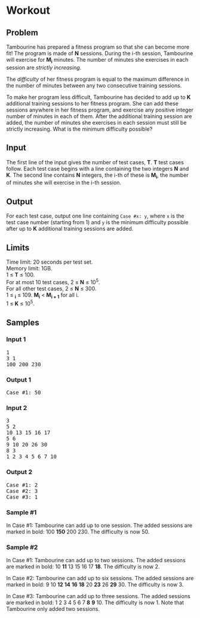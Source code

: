 # Workout
## Problem
Tambourine has prepared a fitness program so that she can become more fit! The program is made of **N** sessions. During the i-th session, Tambourine will exercise for **M<sub>i</sub>** minutes. The number of minutes she exercises in each session are *strictly increasing*.

The *difficulty* of her fitness program is equal to the maximum difference in the number of minutes between any two consecutive training sessions.

To make her program less difficult, Tambourine has decided to add up to **K** additional training sessions to her fitness program. She can add these sessions anywhere in her fitness program, and exercise any positive integer number of minutes in each of them. After the additional training session are added, the number of minutes she exercises in each session must still be strictly increasing. What is the minimum difficulty possible?

## Input
The first line of the input gives the number of test cases, **T**. **T** test cases follow. Each test case begins with a line containing the two integers **N** and **K**. The second line contains **N** integers, the i-th of these is **M<sub>i</sub>**, the number of minutes she will exercise in the i-th session.

## Output
For each test case, output one line containing `Case #x: y`, where `x` is the test case number (starting from 1) and `y` is the minimum difficulty possible after up to **K** additional training sessions are added.

## Limits
Time limit: 20 seconds per test set.  
Memory limit: 1GB.  
1 ≤ **T** ≤ 100.  
For at most 10 test cases, 2 ≤ **N** ≤ 10<sup>5</sup>.  
For all other test cases, 2 ≤ **N** ≤ 300.  
1 ≤ **<sub>i</sub>** ≤ 109.
**M<sub>i</sub>** < **M<sub>i + 1</sub>** for all i.  
1 ≤ **K** ≤ 10<sup>5</sup>.

## Samples
### Input 1
<pre>
1
3 1
100 200 230
</pre>

### Output 1
<pre>
Case #1: 50
</pre>

### Input 2
<pre>
3
5 2
10 13 15 16 17
5 6
9 10 20 26 30
8 3
1 2 3 4 5 6 7 10
</pre>

### Output 2
<pre>
Case #1: 2
Case #2: 3
Case #3: 1
</pre>

### Sample #1
In Case #1: Tambourine can add up to one session. The added sessions are marked in bold: 100 **150** 200 230. The difficulty is now 50. 

### Sample #2
In Case #1: Tambourine can add up to two sessions. The added sessions are marked in bold: 10 **11** 13 15 16 17 **18**. The difficulty is now 2.

In Case #2: Tambourine can add up to six sessions. The added sessions are marked in bold: 9 10 **12** **14** **16** **18** 20 **23** 26 **29** 30. The difficulty is now 3.

In Case #3: Tambourine can add up to three sessions. The added sessions are marked in bold: 1 2 3 4 5 6 7 **8** **9** 10. The difficulty is now 1. Note that Tambourine only added two sessions. 